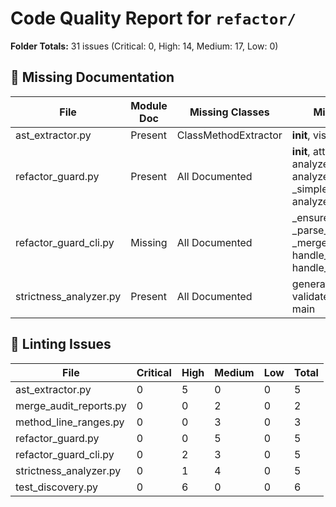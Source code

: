 # Code Quality Report for `refactor/`

**Folder Totals:** 31 issues (Critical: 0, High: 14, Medium: 17, Low: 0)

## 📄 Missing Documentation
| File | Module Doc | Missing Classes | Missing Functions |
| ---- | -----------| ----------------| ------------------ |
| ast_extractor.py | Present | ClassMethodExtractor | __init__, visit_ClassDef |
| refactor_guard.py | Present | All Documented | __init__, attach_coverage_hits, analyze_tests, analyze_module, _simple_name, analyze_directory_recursive |
| refactor_guard_cli.py | Missing | All Documented | _ensure_utf8_stdout, _parse_args, _merge_coverage, handle_full_scan, handle_single_file, main |
| strictness_analyzer.py | Present | All Documented | generate_module_report, validate_report_schema, main |

## 🧹 Linting Issues
| File | Critical | High | Medium | Low | Total |
| ---- | -------- | ---- | ------ | --- | ----- |
| ast_extractor.py | 0 | 5 | 0 | 0 | 5 |
| merge_audit_reports.py | 0 | 0 | 2 | 0 | 2 |
| method_line_ranges.py | 0 | 0 | 3 | 0 | 3 |
| refactor_guard.py | 0 | 0 | 5 | 0 | 5 |
| refactor_guard_cli.py | 0 | 2 | 3 | 0 | 5 |
| strictness_analyzer.py | 0 | 1 | 4 | 0 | 5 |
| test_discovery.py | 0 | 6 | 0 | 0 | 6 |
